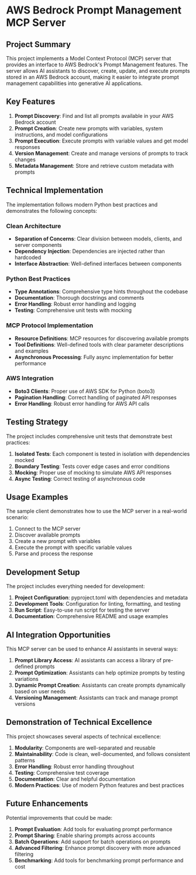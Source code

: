 # AWS Bedrock Prompt Management MCP Server

## Project Summary

This project implements a Model Context Protocol (MCP) server that provides an interface to AWS Bedrock's Prompt Management features. The server allows AI assistants to discover, create, update, and execute prompts stored in an AWS Bedrock account, making it easier to integrate prompt management capabilities into generative AI applications.

## Key Features

1. **Prompt Discovery**: Find and list all prompts available in your AWS Bedrock account
2. **Prompt Creation**: Create new prompts with variables, system instructions, and model configurations
3. **Prompt Execution**: Execute prompts with variable values and get model responses
4. **Version Management**: Create and manage versions of prompts to track changes
5. **Metadata Management**: Store and retrieve custom metadata with prompts

## Technical Implementation

The implementation follows modern Python best practices and demonstrates the following concepts:

### Clean Architecture

- **Separation of Concerns**: Clear division between models, clients, and server components
- **Dependency Injection**: Dependencies are injected rather than hardcoded
- **Interface Abstraction**: Well-defined interfaces between components

### Python Best Practices

- **Type Annotations**: Comprehensive type hints throughout the codebase
- **Documentation**: Thorough docstrings and comments
- **Error Handling**: Robust error handling and logging
- **Testing**: Comprehensive unit tests with mocking

### MCP Protocol Implementation

- **Resource Definitions**: MCP resources for discovering available prompts
- **Tool Definitions**: Well-defined tools with clear parameter descriptions and examples
- **Asynchronous Processing**: Fully async implementation for better performance

### AWS Integration

- **Boto3 Clients**: Proper use of AWS SDK for Python (boto3)
- **Pagination Handling**: Correct handling of paginated API responses
- **Error Handling**: Robust error handling for AWS API calls

## Testing Strategy

The project includes comprehensive unit tests that demonstrate best practices:

1. **Isolated Tests**: Each component is tested in isolation with dependencies mocked
2. **Boundary Testing**: Tests cover edge cases and error conditions
3. **Mocking**: Proper use of mocking to simulate AWS API responses
4. **Async Testing**: Correct testing of asynchronous code

## Usage Examples

The sample client demonstrates how to use the MCP server in a real-world scenario:

1. Connect to the MCP server
2. Discover available prompts
3. Create a new prompt with variables
4. Execute the prompt with specific variable values
5. Parse and process the response

## Development Setup

The project includes everything needed for development:

1. **Project Configuration**: pyproject.toml with dependencies and metadata
2. **Development Tools**: Configuration for linting, formatting, and testing
3. **Run Script**: Easy-to-use run script for testing the server
4. **Documentation**: Comprehensive README and usage examples

## AI Integration Opportunities

This MCP server can be used to enhance AI assistants in several ways:

1. **Prompt Library Access**: AI assistants can access a library of pre-defined prompts
2. **Prompt Optimization**: Assistants can help optimize prompts by testing variations
3. **Dynamic Prompt Creation**: Assistants can create prompts dynamically based on user needs
4. **Versioning Management**: Assistants can track and manage prompt versions

## Demonstration of Technical Excellence

This project showcases several aspects of technical excellence:

1. **Modularity**: Components are well-separated and reusable
2. **Maintainability**: Code is clean, well-documented, and follows consistent patterns
3. **Error Handling**: Robust error handling throughout
4. **Testing**: Comprehensive test coverage
5. **Documentation**: Clear and helpful documentation
6. **Modern Practices**: Use of modern Python features and best practices

## Future Enhancements

Potential improvements that could be made:

1. **Prompt Evaluation**: Add tools for evaluating prompt performance
2. **Prompt Sharing**: Enable sharing prompts across accounts
3. **Batch Operations**: Add support for batch operations on prompts
4. **Advanced Filtering**: Enhance prompt discovery with more advanced filtering
5. **Benchmarking**: Add tools for benchmarking prompt performance and cost 